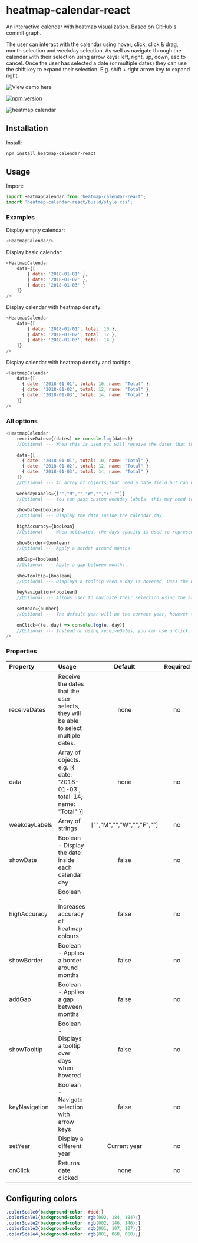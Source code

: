 # heatmap-calendar-react
An interactive calendar with heatmap visualization. Based on GitHub's commit graph.

The user can interact with the calendar using hover, click, click & drag, month selection and weekday selection. As well as navigate through the calendar with their selection using arrow keys: left, right, up, down, esc to cancel. Once the user has selected a date (or multiple dates) they can use the shift key to expand their selection. E.g. shift + right arrow key to expand right.

![View demo here](https://1qrrl2z9r3.codesandbox.io/)

[![npm version](https://badge.fury.io/js/heatmap-calendar-react.svg)](https://badge.fury.io/js/heatmap-calendar-react)

![heatmap calendar](https://github.com/willfretwell/heatmap-calendar-react/blob/master/images/heatmap.jpg)

## Installation

Install:

```bash
npm install heatmap-calendar-react
```

## Usage

Import:

```javascript
import HeatmapCalendar from 'heatmap-calendar-react';
import 'heatmap-calendar-react/build/style.css';
```

### Examples

Display empty calendar:

```javascript
<HeatmapCalendar/>
```

Display basic calendar:

```javascript
<HeatmapCalendar
    data={[
        { date: '2018-01-01' },
        { date: '2018-01-02' },
        { date: '2018-01-03' }
    ]}
/>
```

Display calendar with heatmap density:

```javascript
<HeatmapCalendar
    data={[
        { date: '2018-01-01', total: 10 },
        { date: '2018-01-02', total: 12 },
        { date: '2018-01-03', total: 14 }
    ]}
/>
```

Display calendar with heatmap density and tooltips:

```javascript
<HeatmapCalendar
    data={[
      { date: '2018-01-01', total: 10, name: "Total" },
      { date: '2018-01-02', total: 12, name: "Total" },
      { date: '2018-01-03', total: 14, name: "Total" }
    ]}
/>
```

### All options

```javascript
<HeatmapCalendar
    receiveDates={(dates) => console.log(dates)} 
    //Optional --- When this is used you will receive the dates that the user selects, they will be able to select multiple dates.
    
    data={[
      { date: '2018-01-01', total: 10, name: "Total" },
      { date: '2018-01-02', total: 12, name: "Total" },
      { date: '2018-01-03', total: 14, name: "Total" }
    ]} 
    //Optional --- An array of objects that need a date field but can have a total (which is used to show density for the date) as well as a name field which is used for the tooltip.
    
    weekdayLabels={["","M","","W","","F",""]} 
    //Optional --- You can pass custom weekday labels, this may need to be adjusted with css.
    
    showDate={boolean} 
    //Optional --- Display the date inside the calendar day.
    
    highAccuracy={boolean} 
    //Optional --- When activated, the days opacity is used to represent density as well as colour.
    
    showBorder={boolean} 
    //Optional --- Apply a border around months.
    
    addGap={boolean} 
    //Optional --- Apply a gap between months.
    
    showTooltip={boolean} 
    //Optional --- Displays a tooltip when a day is hovered. Uses the name field in the data object. 
    
    keyNavigation={boolean} 
    //Optional --- Allows user to navigate their selection using the arrows keys and close their selection using the escape key.
    
    setYear={number} 
    //Optional --- The default year will be the current year, however this can be changed by entering a numeric value e.g. 2010.
    
    onClick={(e, day) => console.log(e, day)} 
    //Optional --- Instead on using receiveDates, you can use onClick. This will only allow the user to make one selection at a time.
/>
```

### Properties

|Property        | Usage           | Default  | Required |
|:------------- |:-------------|:-----:|:-----:|
| receiveDates | Receive the dates that the user selects, they will be able to select multiple dates. | none | no |
| data | Array of objects. e.g. [{ date: '2018-01-03', total: 14, name: "Total" }] | none | no |
| weekdayLabels | Array of strings | ["","M","","W","","F",""] | no |
| showDate | Boolean - Display the date inside each calendar day | false | no |
| highAccuracy | Boolean - Increases accuracy of heatmap colours | false | no |
| showBorder | Boolean - Applies a border around months | false | no |
| addGap | Boolean - Applies a gap between months | false | no |
| showTooltip | Boolean - Displays a tooltip over days when hovered | false | no |
| keyNavigation | Boolean - Navigate selection with arrow keys | false | no |
| setYear | Display a different year | Current year | no |
| onClick | Returns date clicked | none | no |

## Configuring colors

```css
.colorScale0{background-color: #ddd;}
.colorScale1{background-color: rgb(002, 184, 184);}
.colorScale2{background-color: rgb(002, 146, 146);}
.colorScale3{background-color: rgb(001, 107, 107);}
.colorScale4{background-color: rgb(001, 068, 068);}
```
